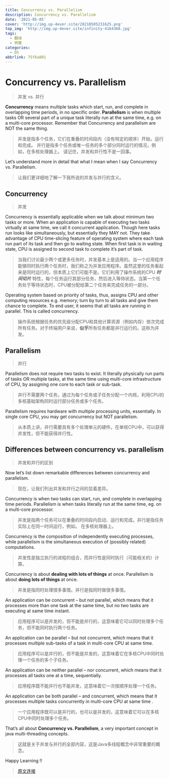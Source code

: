 ```yaml
---
title: Concurrency vs. Parallelism
description: Concurrency vs. Parallelism
date: '2021-05-05'
cover: 'http://img.up-4ever.site/20210505231625.png'
top_img: 'http://img.up-4ever.site/infinity-4164366.jpg'
tags:
  - 翻译
  - 转载
categories:
  - OS
abbrlink: 75f6a801
---
```


# Concurrency vs. Parallelism
>并发 vs. 并行

**Concurrency** means multiple tasks which start, run, and complete in overlapping time periods, in no specific order. **Parallelism** is when multiple tasks OR several part of a unique task literally run at the same time, e.g. on a multi-core processor. Remember that Concurrency and parallelism are NOT the same thing.
>并发是指多个任务，它们在重叠的时间段内（没有特定的顺序）开始，运行和完成。 并行是指多个任务或唯一任务的多个部分同时运行的情况，例如，在多核处理器上。 请记住，并发和并行性不是一回事。

Let’s understand more in detail that what I mean when I say Concurrency vs. Parallelism.
>让我们更详细地了解一下我所说的并发与并行的含义。

## Concurrency
>并发

Concurrency is essentially applicable when we talk about minimum two tasks or more. When an application is capable of executing two tasks virtually at same time, we call it concurrent application. Though here tasks run looks like simultaneously, but essentially they MAY not. They take advantage of CPU time-slicing feature of operating system where each task run part of its task and then go to waiting state. When first task is in waiting state, CPU is assigned to second task to complete it’s part of task.
>当我们讨论最少两个或更多任务时，并发基本上是适用的。当一个应用程序能够同时执行两个任务时，我们称之为并发应用程序。虽然这里的任务看起来是同时运行的，但本质上它们可能不是。它们利用了操作系统的CPU ***时间切片*** 特性，每个任务运行其部分任务，然后进入等待状态。当第一个任务处于等待状态时，CPU被分配给第二个任务来完成任务的一部分。

Operating system based on priority of tasks, thus, assigns CPU and other computing resources e.g. memory; turn by turn to all tasks and give them chance to complete. To end user, it seems that all tasks are running in parallel. This is called concurrency.
>操作系统根据任务的优先级分配CPU和其他计算资源（例如内存）依次完成所有任务。对于终端用户来说，**似乎**所有任务都是并行运行的。这称为并发。

## Parallelism
>并行

Parallelism does not require two tasks to exist. It literally physically run parts of tasks OR multiple tasks, at the same time using multi-core infrastructure of CPU, by assigning one core to each task or sub-task.
>并行不需要两个任务。通过为每个任务或子任务分配一个内核，利用CPU的多核基础架构同时运行部分任务或多个任务。

Parallelism requires hardware with multiple processing units, essentially. In single core CPU, you may get concurrency but NOT parallelism.
>从本质上讲，并行需要具有多个处理单元的硬件。在单核CPU中，可以获得并发性，但不能获得并行性。

## Differences between concurrency vs. parallelism
>并发和并行的区别

Now let’s list down remarkable differences between concurrency and parallelism.
>现在，让我们列出并发和并行之间的显着差异。

Concurrency is when two tasks can start, run, and complete in overlapping time periods. Parallelism is when tasks literally run at the same time, eg. on a multi-core processor.
>并发是指两个任务可以在重叠的时间段内启动、运行和完成。并行是指任务实际上在同一时间运行，例如。 在多核处理器上。

Concurrency is the composition of independently executing processes, while parallelism is the simultaneous execution of (possibly related) computations.
>并发性是独立执行的进程的组合，而并行性是同时执行（可能相关的）计算。

Concurrency is about **dealing with lots of things** at once. Parallelism is about **doing lots of things** at once.
>并发是指同时处理很多事情。并行是指同时做很多事情。

An application can be concurrent – but not parallel, which means that it processes more than one task at the same time, but no two tasks are executing at same time instant.
>应用程序可以是并发的，但不能是并行的，这意味着它可以同时处理多个任务，但不能同时执行两个任务。

An application can be parallel – but not concurrent, which means that it processes multiple sub-tasks of a task in multi-core CPU at same time.
>应用程序可以是并行的，但不能是并发的，这意味着它在多核CPU中同时处理一个任务的多个子任务。

An application can be neither parallel – nor concurrent, which means that it processes all tasks one at a time, sequentially.
>应用程序既不能并行也不能并发，这意味着它一次按顺序处理一个任务。

An application can be both parallel – and concurrent, which means that it processes multiple tasks concurrently in multi-core CPU at same time .
>一个应用程序既可以是并行的，也可以是并发的，这意味着它可以在多核CPU中同时处理多个任务。

That’s all about **Concurrency vs. Parallelism**, a very important concept in java multi-threading concepts.
>这就是关于并发与并行的全部内容，这是Java多线程概念中非常重要的概念。

Happy Learning !!

>[原文连接](https://howtodoinjava.com/java/multi-threading/concurrency-vs-parallelism/)
